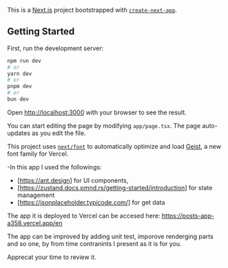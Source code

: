 This is a [Next.js](https://nextjs.org) project bootstrapped with [`create-next-app`](https://nextjs.org/docs/app/api-reference/cli/create-next-app).

## Getting Started

First, run the development server:

```bash
npm run dev
# or
yarn dev
# or
pnpm dev
# or
bun dev
```

Open [http://localhost:3000](http://localhost:3000) with your browser to see the result.

You can start editing the page by modifying `app/page.tsx`. The page auto-updates as you edit the file.

This project uses [`next/font`](https://nextjs.org/docs/app/building-your-application/optimizing/fonts) to automatically optimize and load [Geist](https://vercel.com/font), a new font family for Vercel.

-In this app I used the followings:
- [https://ant.design] for UI components,
- [https://zustand.docs.pmnd.rs/getting-started/introduction] for state management
- [https://jsonplaceholder.typicode.com/] for get data

The app it is deployed to Vercel can be accesed here: https://posts-app-a358.vercel.app/en

The app can be improved by adding unit test, imporove renderging parts and so one, by from time contranints I present as it is for you.

Apprecat your time to review it.


